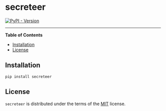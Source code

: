 # secreteer

[![PyPI - Version](https://img.shields.io/pypi/v/secreteer.svg)](https://pypi.org/project/secreteer)

-----

**Table of Contents**

- [Installation](#installation)
- [License](#license)

## Installation

```console
pip install secreteer
```

## License

`secreteer` is distributed under the terms of the [MIT](https://spdx.org/licenses/MIT.html) license.
